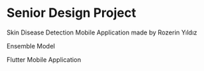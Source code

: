 # Senior Design Project

Skin Disease Detection Mobile Application made by Rozerin Yıldız

Ensemble Model

Flutter Mobile Application
